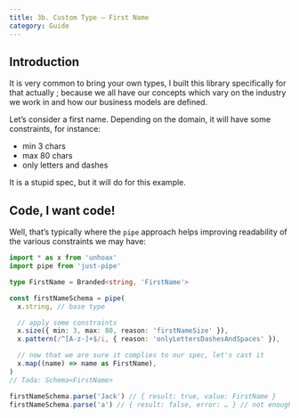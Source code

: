 ```yaml
---
title: 3b. Custom Type – First Name
category: Guide
---
```


## Introduction

It is very common to bring your own types, I built this library specifically for that actually ; because we all have our concepts which vary on the industry we work in and how our business models are defined.

Let’s consider a first name. Depending on the domain, it will have some constraints, for instance:

- min 3 chars
- max 80 chars
- only letters and dashes

It is a stupid spec, but it will do for this example.

## Code, I want code!

Well, that’s typically where the `pipe` approach helps improving readability of the various constraints we may have:

```ts
import * as x from 'unhoax'
import pipe from 'just-pipe'

type FirstName = Branded<string, 'FirstName'>

const firstNameSchema = pipe(
  x.string, // base type

  // apply some constraints
  x.size({ min: 3, max: 80, reason: 'firstNameSize' }),
  x.pattern(/^[A-z-]+$/i, { reason: 'onlyLettersDashesAndSpaces' }),

  // now that we are sure it complies to our spec, let's cast it
  x.map((name) => name as FirstName),
)
// Tada: Schema<FirstName>

firstNameSchema.parse('Jack') // { result: true, value: FirstName }
firstNameSchema.parse('a') // { result: false, error: … } // not enough chars
```
